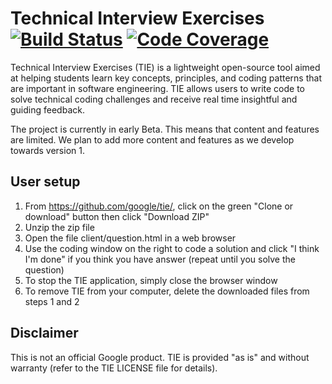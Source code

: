 # Technical Interview Exercises [![Build Status](https://api.travis-ci.org/google/tie.svg?branch=master)](https://travis-ci.org/google/tie) [![Code Coverage](https://codecov.io/github/google/tie/coverage.svg?branch=master)](https://codecov.io/github/google/tie/?branch=master)

Technical Interview Exercises (TIE) is a lightweight open-source tool aimed at
helping students learn key concepts, principles, and coding patterns that are
important in software engineering. TIE allows users to write code to solve
technical coding challenges and receive real time insightful and guiding
feedback.

The project is currently in early Beta. This means that content and features are
limited. We plan to add more content and features as we develop towards version
1.

## User setup

1. From https://github.com/google/tie/, click on the green "Clone or download"
button then click "Download ZIP"
2. Unzip the zip file
3. Open the file client/question.html in a web browser
4. Use the coding window on the right to code a solution and click "I think I'm
done" if you think you have answer (repeat until you solve the question)
5. To stop the TIE application, simply close the browser window
6. To remove TIE from your computer, delete the downloaded files from steps 1
and 2

## Disclaimer

This is not an official Google product. TIE is provided "as is" and without
warranty (refer to the TIE LICENSE file for details).
